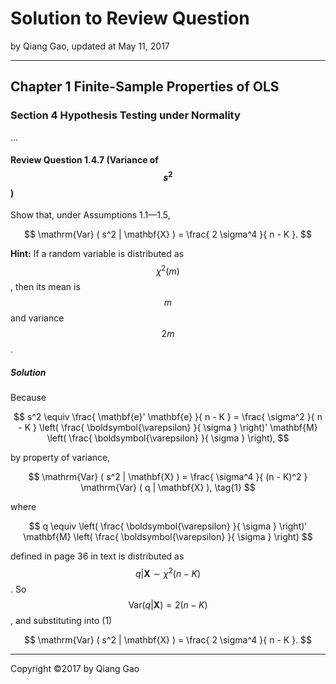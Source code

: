 # Solution to Review Question

by Qiang Gao, updated at May 11, 2017

---

## Chapter 1 Finite-Sample Properties of OLS

### Section 4 Hypothesis Testing under Normality

...

#### Review Question 1.4.7 (Variance of $$s^2$$)

Show that, under Assumptions 1.1—1.5,

$$
\mathrm{Var} ( s^2 | \mathbf{X} ) = 
\frac{ 2 \sigma^4 }{ n - K }.
$$

**Hint:** If a random variable is distributed as $$ \chi^2 (m) $$, then its mean is $$m$$ and variance $$2m$$.

##### Solution

Because

$$
s^2 \equiv \frac{ \mathbf{e}' \mathbf{e} }{ n - K } =
\frac{ \sigma^2 }{ n - K }
\left( \frac{ \boldsymbol{\varepsilon} }{ \sigma } \right)'
\mathbf{M}
\left( \frac{ \boldsymbol{\varepsilon} }{ \sigma } \right),
$$

by property of variance,

$$
\mathrm{Var} ( s^2 | \mathbf{X} ) =
\frac{ \sigma^4 }{ (n - K)^2 } \mathrm{Var} ( q | \mathbf{X} ),
\tag{1}
$$

where

$$
q \equiv
\left( \frac{ \boldsymbol{\varepsilon} }{ \sigma } \right)'
\mathbf{M}
\left( \frac{ \boldsymbol{\varepsilon} }{ \sigma } \right)
$$

defined in page 36 in text is distributed as $$ q | \mathbf{X} \sim \chi^2 (n - K)$$. So $$ \mathrm{Var} ( q | \mathbf{X} ) = 2(n - K) $$, and substituting into (1)

$$
\mathrm{Var} ( s^2 | \mathbf{X} ) = 
\frac{ 2 \sigma^4 }{ n - K }.
$$

---

Copyright ©2017 by Qiang Gao
